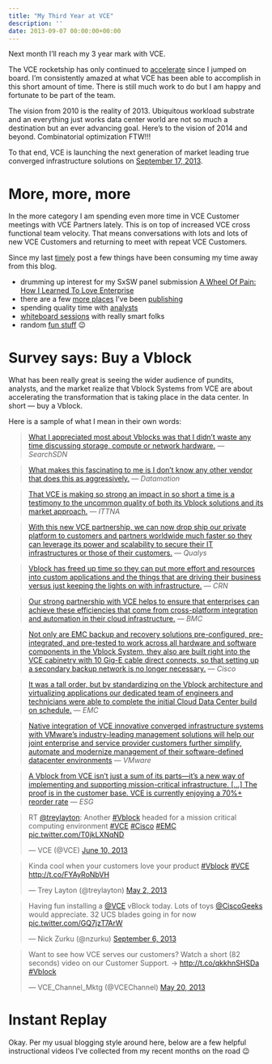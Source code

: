 ```yaml
---
title: "My Third Year at VCE"
description: ''
date: 2013-09-07 00:00:00+00:00
---
```


Next month I’ll reach my 3 year mark with VCE.

The VCE rocketship has only continued to [accelerate](http://www.vce.com/accelerate) since I jumped on board. I’m consistently amazed at what VCE has been able to accomplish in this short amount of time. There is still much work to do but I am happy and fortunate to be part of the team.

The vision from 2010 is the reality of 2013. Ubiquitous workload substrate and an everything just works data center world are not so much a destination but an ever advancing goal. Here’s to the vision of 2014 and beyond. Combinatorial optimization FTW!!!

To that end, VCE is launching the next generation of market leading true converged infrastructure solutions on [September 17, 2013](http://www.vce.com/accelerate).

More, more, more
================

In the more category I am spending even more time in VCE Customer meetings with VCE Partners lately. This is on top of increased VCE cross functional team velocity. That means conversations with lots and lots of new VCE Customers and returning to meet with repeat VCE Customers.

Since my last [timely](http://fudge.org/archive/a-timely-question/) post a few things have been consuming my time away from this blog.

* drumming up interest for my SxSW panel submission [A Wheel Of Pain: How I Learned To Love Enterprise](http://panelpicker.sxsw.com/vote/18104)
* there are a few [more places](http://thebackupwindow.emc.com/author/jay_cuthrell/) I’ve been [publishing](https://blog.vce.com/author/jay-cuthrell/)
* spending quality time with [analysts](https://blog.vce.com/trends/vce-perspectives-gartner-catalyst-2013/)
* [whiteboard sessions](http://www.youtube.com/watch?v=YddLdU6q9io) with really smart folks
* random [fun stuff](http://www.youtube.com/watch?v=aFg7EQao79o) :wink:

Survey says: Buy a Vblock
=========================

What has been really great is seeing the wider audience of pundits, analysts, and the market realize that Vblock Systems from VCE are about accelerating the transformation that is taking place in the data center. In short — buy a Vblock.

Here is a sample of what I mean in their own words:


> [What I appreciated most about Vblocks was that I didn’t waste any time discussing storage, compute or network hardware.](http://searchsdn.techtarget.com/news/2240204778/VCE-Vblock-wont-die-in-the-Cisco-VMware-network-virtualization-war) — *SearchSDN*
> 
> 


> [What makes this fascinating to me is I don’t know any other vendor that does this as aggressively.](http://www.datamation.com/data-center/vces-strategic-advantage-best-of-breed-process.html) — *Datamation*
> 
> 


> [That VCE is making so strong an impact in so short a time is a testimony to the uncommon quality of both its Vblock solutions and its market approach.](http://it-tna.com/2013/09/03/vce-the-new-digital-factory/) — *ITTNA*
> 
> 


> [With this new VCE partnership, we can now drop ship our private platform to customers and partners worldwide much faster so they can leverage its power and scalability to secure their IT infrastructures or those of their customers.](https://community.qualys.com/blogs/news/2013/06/10/qualys-announces-availability-of-qualysguard-private-cloud-platform-on-vce-vblock-systems) — *Qualys*
> 
> 


> [Vblock has freed up time so they can put more effort and resources into custom applications and the things that are driving their business versus just keeping the lights on with infrastructure.](http://www.crn.com/news/data-center/240155540/converged-infrastructure-bets-are-in-where-are-they-paying-off.htm?pgno=10) — *CRN*
> 
> 


> [Our strong partnership with VCE helps to ensure that enterprises can achieve these efficiencies that come from cross-platform integration and automation in their cloud infrastructure.](https://communities.bmc.com/community/bsm_initiatives/cloud/blog/2013/07/19/bmc-cloud-on-vblock) — *BMC*
> 
> 


> [Not only are EMC backup and recovery solutions pre-configured, pre-integrated, and pre-tested to work across all hardware and software components in the Vblock System, they also are built right into the VCE cabinetry with 10 Gig-E cable direct connects, so that setting up a secondary backup network is no longer necessary.](http://blogs.cisco.com/datacenter/data-protection-solutions-for-the-vblock-system/) — *Cisco*
> 
> 


> [It was a tall order, but by standardizing on the Vblock architecture and virtualizing applications our dedicated team of engineers and technicians were able to complete the initial Cloud Data Center build on schedule.](http://itblog.emc.com/2013/07/18/emc-durham-data-center-the-first-90-days-mad-dash-teamwork-brings-success/) — *EMC*
> 
> 


> [Native integration of VCE innovative converged infrastructure systems with VMware’s industry-leading management solutions will help our joint enterprise and service provider customers further simplify, automate and modernize management of their software-defined datacenter environments](http://www.vmware.com/company/news/releases/vmw-vce-pex-022613.html) — *VMware*
> 
> 


> [A Vblock from VCE isn’t just a sum of its parts—it’s a new way of implementing and supporting mission-critical infrastructure. […] The proof is in the customer base. VCE is currently enjoying a 70%+ reorder rate](http://www.esg-global.com/briefs/vce-lifecycle-assurance-doing-the-hard-work-so-you-done28099t-have-to/) — *ESG*
> 
> 


> RT [@treylayton](https://twitter.com/treylayton): Another [#Vblock](https://twitter.com/search?q=%23Vblock&src=hash) headed for a mission critical computing environment [#VCE](https://twitter.com/search?q=%23VCE&src=hash) [#Cisco](https://twitter.com/search?q=%23Cisco&src=hash) [#EMC](https://twitter.com/search?q=%23EMC&src=hash) [pic.twitter.com/T0jkLXNqND](http://t.co/T0jkLXNqND)
> 
> — VCE (@VCE) [June 10, 2013](https://twitter.com/VCE/statuses/344085931759898624)
> 
> 


> Kinda cool when your customers love your product [#Vblock](https://twitter.com/search?q=%23Vblock&src=hash) [#VCE](https://twitter.com/search?q=%23VCE&src=hash) <http://t.co/FYAyRoNbVH>
> 
> — Trey Layton (@treylayton) [May 2, 2013](https://twitter.com/treylayton/statuses/329781964892667905)
> 
> 


> Having fun installing a [@VCE](https://twitter.com/VCE) vBlock today. Lots of toys [@CiscoGeeks](https://twitter.com/CiscoGeeks) would appreciate. 32 UCS blades going in for now [pic.twitter.com/GQ7jzT7ArW](http://t.co/GQ7jzT7ArW)
> 
> — Nick Zurku (@nzurku) [September 6, 2013](https://twitter.com/nzurku/statuses/376029484291739648)
> 
> 


> Want to see how VCE serves our customers? Watch a short (82 seconds) video on our Customer Support. -> <http://t.co/qkkhnSHSDa> [#Vblock](https://twitter.com/search?q=%23Vblock&src=hash)
> 
> — VCE\_Channel\_Mktg (@VCEChannel) [May 20, 2013](https://twitter.com/VCEChannel/statuses/336476174731591680)
> 
> 

Instant Replay
==============

Okay. Per my usual blogging style around here, below are a few helpful instructional videos I’ve collected from my recent months on the road :wink:

